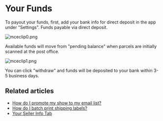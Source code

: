 # Your Funds

To payout your funds, first, add your bank info for direct deposit in the app under "Settings". Funds payable via direct deposit.&#x20;

![mceclip0.png](https://help.popshop.live/hc/article\_attachments/4411033930905/mceclip0.png)

Available funds will move from "pending balance" when parcels are initially scanned at the post office.&#x20;

![mceclip1.png](https://help.popshop.live/hc/article\_attachments/4411027317529/mceclip1.png)

You can click "withdraw" and funds will be deposited to your bank within 3-5 business days.&#x20;

## Related articles

* [How do I promote my show to my email list?](https://jamble.gitbook.io/popshop-live/marketing/marketing-basics/how-do-i-promote-my-show-to-my-email-list)
* [How do I batch print shipping labels?](https://jamble.gitbook.io/popshop-live/shipping-purchases-and-pick-up/fulfillment-and-shipping/how-do-i-batch-print-shipping-labels)
* [Your Seller Info Tab](https://jamble.gitbook.io/popshop-live/seller-dashboard/your-seller-info-tab)

